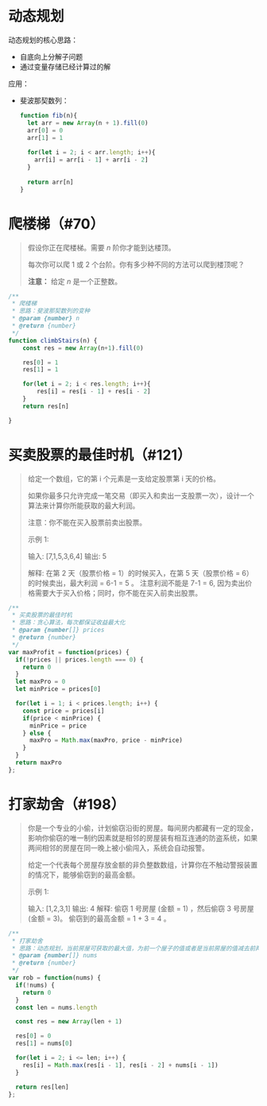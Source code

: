 # 动态规划

动态规划的核心思路：

* 自底向上分解子问题
* 通过变量存储已经计算过的解

应用：

* 斐波那契数列：

  ```javascript
  function fib(n){
    let arr = new Array(n + 1).fill(0)
    arr[0] = 0
    arr[1] = 1
    
    for(let i = 2; i < arr.length; i++){
      arr[i] = arr[i - 1] + arr[i - 2]
    }
    
    return arr[n]
  }
  ```

# 爬楼梯（#70）

> 假设你正在爬楼梯。需要 *n* 阶你才能到达楼顶。
>
> 每次你可以爬 1 或 2 个台阶。你有多少种不同的方法可以爬到楼顶呢？
>
> **注意：** 给定 *n* 是一个正整数。

```javascript
/**
 * 爬楼梯
 * 思路：斐波那契数列的变种
 * @param {number} n
 * @return {number}
 */
function climbStairs(n) {
    const res = new Array(n+1).fill(0)

    res[0] = 1
    res[1] = 1

    for(let i = 2; i < res.length; i++){
        res[i] = res[i - 1] + res[i - 2]
    }
    return res[n]

}
```

# 买卖股票的最佳时机（#121）

> 给定一个数组，它的第 i 个元素是一支给定股票第 i 天的价格。
>
> 如果你最多只允许完成一笔交易（即买入和卖出一支股票一次），设计一个算法来计算你所能获取的最大利润。
>
> 注意：你不能在买入股票前卖出股票。
>
> 示例 1:
>
> 输入: [7,1,5,3,6,4]
> 输出: 5
>
> 解释: 在第 2 天（股票价格 = 1）的时候买入，在第 5 天（股票价格 = 6）的时候卖出，最大利润 = 6-1 = 5 。
>      注意利润不能是 7-1 = 6, 因为卖出价格需要大于买入价格；同时，你不能在买入前卖出股票。

```javascript
/**
 * 买卖股票的最佳时机
 * 思路：贪心算法，每次都保证收益最大化
 * @param {number[]} prices
 * @return {number}
 */
var maxProfit = function(prices) {
  if(!prices || prices.length === 0) {
    return 0
  }
  let maxPro = 0
  let minPrice = prices[0]

  for(let i = 1; i < prices.length; i++) {
    const price = prices[i]
    if(price < minPrice) {
      minPrice = price
    } else {
      maxPro = Math.max(maxPro, price - minPrice)
    }
  }
  return maxPro
};
```

# 打家劫舍（#198）

> 你是一个专业的小偷，计划偷窃沿街的房屋。每间房内都藏有一定的现金，影响你偷窃的唯一制约因素就是相邻的房屋装有相互连通的防盗系统，如果两间相邻的房屋在同一晚上被小偷闯入，系统会自动报警。
>
> 给定一个代表每个房屋存放金额的非负整数数组，计算你在不触动警报装置的情况下，能够偷窃到的最高金额。
>
> 示例 1:
>
> 输入: [1,2,3,1]
> 输出: 4
> 解释: 偷窃 1 号房屋 (金额 = 1) ，然后偷窃 3 号房屋 (金额 = 3)。
>      偷窃到的最高金额 = 1 + 3 = 4 。

```javascript
/**
 * 打家劫舍
 * 思路：动态规划，当前房屋可获取的最大值，为前一个屋子的值或者是当前房屋的值减去前两个房屋的值
 * @param {number[]} nums
 * @return {number}
 */
var rob = function(nums) {
  if(!nums) {
    return 0
  }
  const len = nums.length

  const res = new Array(len + 1)

  res[0] = 0
  res[1] = nums[0]

  for(let i = 2; i <= len; i++) {
    res[i] = Math.max(res[i - 1], res[i - 2] + nums[i - 1])
  }

  return res[len]
};
```
